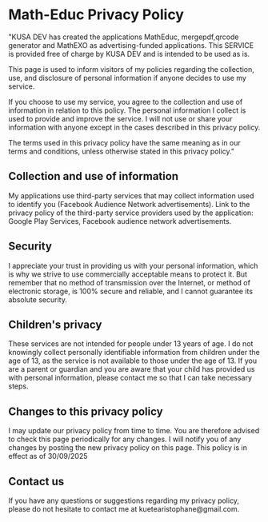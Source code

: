 #
<!DOCTYPE html>
<html>

<body>
    <h1>Math-Educ Privacy Policy</h1>
    <p>
        "KUSA DEV has created the applications MathEduc, mergepdf,qrcode generator and MathEXO as advertising-funded applications. This SERVICE is provided free of charge by KUSA DEV and is intended to be used as is.

This page is used to inform visitors of my policies regarding the collection, use, and disclosure of personal information if anyone decides to use my service.</p>

If you choose to use my service, you agree to the collection and use of information in relation to this policy. The personal information I collect is used to provide and improve the service. I will not use or share your information with anyone except in the cases described in this privacy policy.

The terms used in this privacy policy have the same meaning as in our terms and conditions, unless otherwise stated in this privacy policy."
   

 <h2>Collection and use of information</h2>
<p>My applications use third-party services that may collect information used to identify you (Facebook Audience Network advertisements). Link to the privacy policy of the third-party service providers used by the application: Google Play Services, Facebook audience network advertisements.</p>


 <h2>Security</h2>
<p>I appreciate your trust in providing us with your personal information, which is why we strive to use commercially acceptable means to protect it. But remember that no method of transmission over the Internet, or method of electronic storage, is 100% secure and reliable, and I cannot guarantee its absolute security.</p>



<h2>Children's privacy</h2>
<p>These services are not intended for people under 13 years of age. I do not knowingly collect personally identifiable information from children under the age of 13, as the service is not available to those under the age of 13. If you are a parent or guardian and you are aware that your child has provided us with personal information, please contact me so that I can take necessary steps.
</p>

<h2>Changes to this privacy policy</h2>
<p>I may update our privacy policy from time to time. You are therefore advised to check this page periodically for any changes. I will notify you of any changes by posting the new privacy policy on this page.
This policy is in effect as of 30/09/2025
</p>


<h2>Contact us</h2>
<p>
If you have any questions or suggestions regarding my privacy policy, please do not hesitate to contact me at kuetearistophane@gmail.com.
    </p>
</body>
</html>
